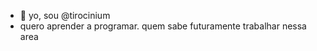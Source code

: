 - 👋 yo, sou @tirocinium
- quero aprender a programar. quem sabe futuramente trabalhar nessa area
<!---
tirocinium/tirocinium is a ✨ special ✨ repository because its `README.md` (this file) appears on your GitHub profile.
You can click the Preview link to take a look at your changes.
--->
